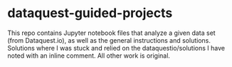 # dataquest-guided-projects

This repo contains Jupyter notebook files that analyze a given data set (from Dataquest.io), as well as the general instructions
and solutions. Solutions where I was stuck and relied on the dataquestio/solutions I have noted with an inline comment. All other 
work is original. 
